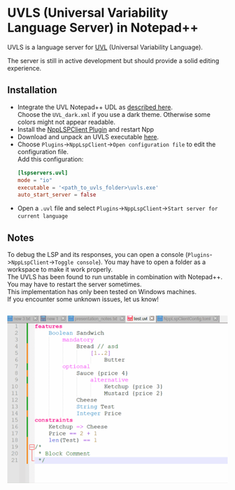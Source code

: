 # UVLS (Universal Variability Language Server) in Notepad++
UVLS is a language server for [UVL](https://github.com/Universal-Variability-Language) (Universal Variability Language).

The server is still in active development but should provide a solid editing experience.

## Installation

- Integrate the UVL Notepad++ UDL as [described here](https://superuser.com/a/1057185).  
  Choose the `UVL_dark.xml` if you use a dark theme. Otherwise some colors might not appear readable.
- Install the [NppLSPClient Plugin](https://github.com/Ekopalypse/NppLspClient) and restart Npp
- Download and unpack an UVLS executable [here](https://github.com/Universal-Variability-Language/uvl-lsp/releases).
- Choose `Plugins`->`NppLspClient`->`Open configuration file` to edit the configuration file.  
  Add this configuration:  
  ```toml
  [lspservers.uvl]
  mode = "io"
  executable = '<path_to_uvls_folder>\uvls.exe'
  auto_start_server = false
  ```
- Open a `.uvl` file and select `Plugins`->`NppLspClient`->`Start server for current language`

## Notes
To debug the LSP and its responses, you can open a console (`Plugins`->`NppLspClient`->`Toggle console`).
You may have to open a folder as a workspace to make it work properly.  
The UVLS has been found to run unstable in combination with Notepad++. You may have to restart the server sometimes.   
This implementation has only been tested on Windows machines.  
If you encounter some unknown issues, let us know!

## 
![Short Notepad++ LSP Demo](img/Notepad++.gif)